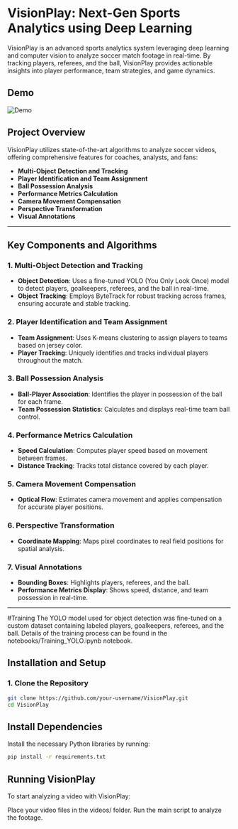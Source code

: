 # VisionPlay: Next-Gen Sports Analytics using Deep Learning
VisionPlay is an advanced sports analytics system leveraging deep learning and computer vision to analyze soccer match footage in real-time. By tracking players, referees, and the ball, VisionPlay provides actionable insights into player performance, team strategies, and game dynamics.
## Demo
![Demo](gif/demo.png)

## Project Overview
VisionPlay utilizes state-of-the-art algorithms to analyze soccer videos, offering comprehensive features for coaches, analysts, and fans:

- **Multi-Object Detection and Tracking**
- **Player Identification and Team Assignment**
- **Ball Possession Analysis**
- **Performance Metrics Calculation**
- **Camera Movement Compensation**
- **Perspective Transformation**
- **Visual Annotations**

---

## Key Components and Algorithms

### 1. Multi-Object Detection and Tracking
- **Object Detection**: Uses a fine-tuned YOLO (You Only Look Once) model to detect players, goalkeepers, referees, and the ball in real-time.
- **Object Tracking**: Employs ByteTrack for robust tracking across frames, ensuring accurate and stable tracking.

### 2. Player Identification and Team Assignment
- **Team Assignment**: Uses K-means clustering to assign players to teams based on jersey color.
- **Player Tracking**: Uniquely identifies and tracks individual players throughout the match.

### 3. Ball Possession Analysis
- **Ball-Player Association**: Identifies the player in possession of the ball for each frame.
- **Team Possession Statistics**: Calculates and displays real-time team ball control.

### 4. Performance Metrics Calculation
- **Speed Calculation**: Computes player speed based on movement between frames.
- **Distance Tracking**: Tracks total distance covered by each player.

### 5. Camera Movement Compensation
- **Optical Flow**: Estimates camera movement and applies compensation for accurate player positions.

### 6. Perspective Transformation
- **Coordinate Mapping**: Maps pixel coordinates to real field positions for spatial analysis.

### 7. Visual Annotations
- **Bounding Boxes**: Highlights players, referees, and the ball.
- **Performance Metrics Display**: Shows speed, distance, and team possession in real-time.

---
#Training
The YOLO model used for object detection was fine-tuned on a custom dataset containing labeled players, goalkeepers, referees, and the ball. Details of the training process can be found in the notebooks/Training_YOLO.ipynb notebook.
## Installation and Setup

### 1. Clone the Repository
```bash
git clone https://github.com/your-username/VisionPlay.git
cd VisionPlay
```
## Install Dependencies
Install the necessary Python libraries by running:
```bash
pip install -r requirements.txt
```
## Running VisionPlay
To start analyzing a video with VisionPlay:

Place your video files in the videos/ folder.
Run the main script to analyze the footage.
